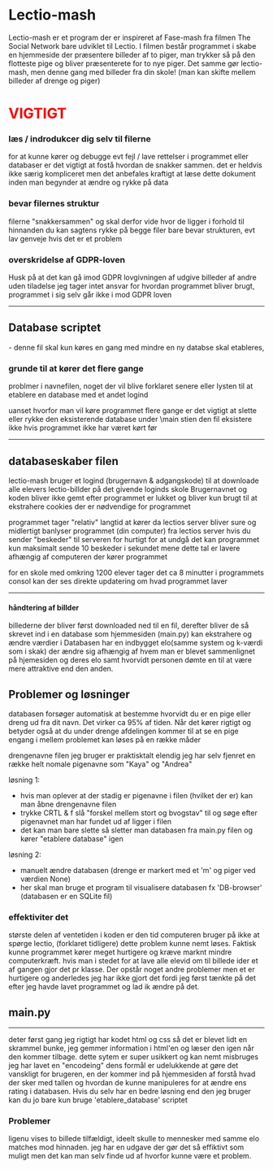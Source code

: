 # Lectio-mash



Lectio-mash er et program der er inspireret af Fase-mash fra filmen The Social Network bare udviklet til Lectio.
I filmen består programmet i skabe en hjemmeside der præsentere billeder af to piger, man trykker så på den flotteste pige og bliver præsenterete for to nye piger. 
Det samme gør lectio-mash, men denne gang med billeder fra din skole! (man kan skifte mellem billeder af drenge og piger)




<h1 style ="color: #FF0000; "> VIGTIGT 
 
<h3>læs / indrodukcer dig selv til filerne</h3>
for at kunne kører og debugge evt fejl / lave rettelser i programmet eller databaser er det vigtigt at fostå hvordan de snakker sammen. 
det er heldvis ikke særig kompliceret men det anbefales kraftigt at læse dette dokument inden man begynder at ændre og rykke på data
  
<h3>bevar filernes struktur</em></h3>
filerne "snakkersammen" og skal derfor vide hvor de ligger i forhold til hinnanden 
du kan sagtens rykke på begge filer bare bevar strukturen, evt lav genveje hvis det er et problem

<h3>overskridelse af GDPR-loven</h3>
Husk på at det kan gå imod GDPR lovgivningen af udgive billeder af andre uden tiladelse 
jeg tager intet ansvar for hvordan programmet bliver brugt, programmet i sig selv går ikke i mod GDPR loven

----------------------------

<h2>Database scriptet</h2>
- denne fil skal kun køres en gang med mindre en ny databse skal etableres,



<h3>grunde til at kører det flere gange</h3>

problmer i navnefilen, noget der vil blive forklaret senere
eller lysten til at etablere en database med et andet logind

uanset hvorfor man vil køre programmet flere gange er det vigtigt at slette eller rykke den eksisterende database under \main stien 
den fil eksistere ikke hvis programmet ikke har været kørt før 


---

<h2>databaseskaber filen</h2>

lectio-mash bruger et logind (brugernavn & adgangskode) til at downloade alle elevers lectio-billder på det givende loginds skole
Brugernavnet og koden bliver ikke gemt efter programmet er lukket og bliver kun brugt til at ekstrahere cookies der er nødvendige for programmet


programmet tager "relativ" langtid at kører da lectios server bliver sure og midlertigt banlyser
programmet (din computer) fra lectios server hvis du sender "beskeder" til serveren for hurtigt
for at undgå det kan programmet kun maksimalt sende 10 beskeder i sekundet mene dette tal er lavere afhængig af computeren der kører programmet

for en skole med omkring 1200 elever tager det ca 8 minutter 
i programmets consol kan der ses direkte updatering om hvad programmet laver 


-----

<h4>håndtering af billder</h3>

billederne der bliver først downloaded ned til en fil, derefter bliver de så skrevet ind i en database som hjemmesiden (main.py) kan ekstrahere og ændre værdier i
Databasen har en indbygget elo(samme system og k-værdi som i skak) der ændre sig afhængig af hvem man er blevet sammenlignet på hjemesiden og deres elo
samt hvorvidt personen dømte en til at være mere attraktive end den anden. 





<h2>Problemer og løsninger</h2>

databasen forsøger automatisk at bestemme hvorvidt du er en pige eller dreng ud fra dit navn. 
Det virker ca 95% af tiden. Når det kører rigtigt og betyder også at du under drenge afdelingen kommer til at se en pige engang i mellem 
problemet kan løses på en række måder 


drengenavne filen jeg bruger er praktisktalt elendig jeg har selv fjenret en række helt nomale pigenavne som "Kaya" og "Andrea" 

løsning 1:
- hvis man oplever at der stadig er pigenavne i filen (hvilket der er) kan man åbne drengenavne filen 
- trykke CRTL & f slå "forskel mellem stort og bvogstav" til og søge efter pigenavnet man har fundet ud af ligger i filen 
- det kan man bare slette så sletter man databasen fra main.py filen og kører "etablere database" igen


løsning 2:
- manuelt ændre databasen (drenge er markert med et 'm' og piger ved værdien None)
- her skal man bruge et program til visualisere databasen fx 'DB-browser'  (databasen er en SQLite fil)


<h3>effektiviter det</h3>

største delen af ventetiden i koden er den tid computeren bruger på ikke at spørge lectio, (forklaret tidligere)
dette problem kunne nemt løses. Faktisk kunne programmet kører meget hurtigere og kræve marknt mindre computerkræft. 
hvis man i stedet for at lave alle elevid om til billede ider et af gangen gjor det pr klasse. Der opstår noget andre problemer men et er hurtigere og anderledes jeg har ikke gjort det fordi jeg først tænkte på det efter jeg havde lavet programmet og lad ik ændre på det.

<h2>main.py</h2>

--------

deter først gang jeg rigtigt har kodet html og css så det er blevet lidt en skrammel bunke, jeg gemmer information i html'en og læser den igen når den kommer tilbage. dette sytem er super usikkert og kan nemt misbruges jeg har lavet en "encodeing" dens formål er udelukkende at gøre det vanskligt for brugeren, en der kommer ind på hjemmesiden af forstå hvad der sker med tallen og hvordan de kunne manipuleres for at ændre ens rating i databasen. Hvis du selv har en bedre løsning end den jeg bruger kan du jo bare kun bruge 'etablere_database' scriptet 


<h3>Problemer</h3>

ligenu vises to billede tilfældigt, ideelt skulle to mennesker med samme elo matches mod hinnaden. 
jeg har en udgave der gør det så effiktivt som muligt men det kan man selv finde ud af hvorfor kunne være et problem.








